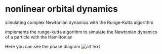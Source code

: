 # nonlinear orbital dynamics
simulating complex Newtonian dynamics with the Runge-Kutta algorithm

implements the runge-kutta algorithm to simulate the Newtonian dynamics of a particle with the Hamiltonian

Here you can see the phase diagram
![alt text](example_figs/E=0.083_phase_diagram.png?raw=true "Phase Diagram")

